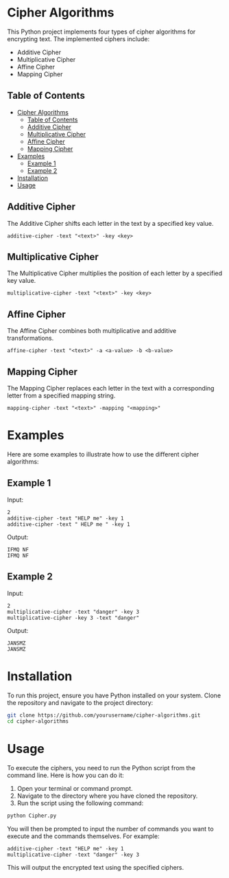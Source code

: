# Cipher Algorithms

This Python project implements four types of cipher algorithms for encrypting text. The implemented ciphers include:

- Additive Cipher
- Multiplicative Cipher
- Affine Cipher
- Mapping Cipher

## Table of Contents

- [Cipher Algorithms](#cipher-algorithms)
  - [Table of Contents](#table-of-contents)
  - [Additive Cipher](#additive-cipher)
  - [Multiplicative Cipher](#multiplicative-cipher)
  - [Affine Cipher](#affine-cipher)
  - [Mapping Cipher](#mapping-cipher)
- [Examples](#examples)
  - [Example 1](#example-1)
  - [Example 2](#example-2)
- [Installation](#installation)
- [Usage](#usage)


## Additive Cipher
The Additive Cipher shifts each letter in the text by a specified key value.

```
additive-cipher -text "<text>" -key <key>
```

## Multiplicative Cipher
The Multiplicative Cipher multiplies the position of each letter by a specified key value.

```
multiplicative-cipher -text "<text>" -key <key>
```

## Affine Cipher
The Affine Cipher combines both multiplicative and additive transformations.


```
affine-cipher -text "<text>" -a <a-value> -b <b-value>
```
## Mapping Cipher
The Mapping Cipher replaces each letter in the text with a corresponding letter from a specified mapping string.


```
mapping-cipher -text "<text>" -mapping "<mapping>"
```
# Examples
Here are some examples to illustrate how to use the different cipher algorithms:

## Example 1
Input:
```
2
additive-cipher -text "HELP me" -key 1
additive-cipher -text " HELP me " -key 1
```
Output:
```
IFMQ NF
IFMQ NF
```

## Example 2
Input:
```
2
multiplicative-cipher -text "danger" -key 3
multiplicative-cipher -key 3 -text "danger"
```
Output:

```
JANSMZ
JANSMZ
```


# Installation

To run this project, ensure you have Python installed on your system. Clone the repository and navigate to the project directory:

```bash
git clone https://github.com/yourusername/cipher-algorithms.git
cd cipher-algorithms
```

# Usage
To execute the ciphers, you need to run the Python script from the command line. Here is how you can do it:

1. Open your terminal or command prompt.
2. Navigate to the directory where you have cloned the repository.
3. Run the script using the following command:

```bash
python Cipher.py
```
You will then be prompted to input the number of commands you want to execute and the commands themselves. For example:

```
additive-cipher -text "HELP me" -key 1
multiplicative-cipher -text "danger" -key 3
```
This will output the encrypted text using the specified ciphers.
